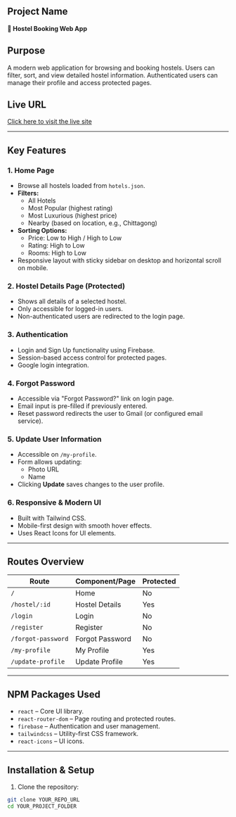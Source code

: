 ## Project Name
**🏨 Hostel Booking Web App**

## Purpose
A modern web application for browsing and booking hostels. Users can filter, sort, and view detailed hostel information. Authenticated users can manage their profile and access protected pages.

## Live URL
[Click here to visit the live site](https://hotel-management-9rb.pages.dev/)

---

## Key Features

### 1. Home Page
- Browse all hostels loaded from `hotels.json`.
- **Filters:**
  - All Hotels
  - Most Popular (highest rating)
  - Most Luxurious (highest price)
  - Nearby (based on location, e.g., Chittagong)
- **Sorting Options:**
  - Price: Low to High / High to Low
  - Rating: High to Low
  - Rooms: High to Low
- Responsive layout with sticky sidebar on desktop and horizontal scroll on mobile.

### 2. Hostel Details Page (Protected)
- Shows all details of a selected hostel.
- Only accessible for logged-in users.
- Non-authenticated users are redirected to the login page.

### 3. Authentication
- Login and Sign Up functionality using Firebase.
- Session-based access control for protected pages.
- Google login integration.

### 4. Forgot Password
- Accessible via "Forgot Password?" link on login page.
- Email input is pre-filled if previously entered.
- Reset password redirects the user to Gmail (or configured email service).

### 5. Update User Information
- Accessible on `/my-profile`.
- Form allows updating:
  - Photo URL
  - Name
- Clicking **Update** saves changes to the user profile.

### 6. Responsive & Modern UI
- Built with Tailwind CSS.
- Mobile-first design with smooth hover effects.
- Uses React Icons for UI elements.

---

## Routes Overview

| Route                     | Component/Page           | Protected |
|----------------------------|-------------------------|-----------|
| `/`                        | Home                    | No        |
| `/hostel/:id`              | Hostel Details          | Yes       |
| `/login`                   | Login                   | No        |
| `/register`                | Register                | No        |
| `/forgot-password`         | Forgot Password         | No        |
| `/my-profile`              | My Profile              | Yes       |
| `/update-profile`          | Update Profile          | Yes       |

---

## NPM Packages Used
- `react` – Core UI library.
- `react-router-dom` – Page routing and protected routes.
- `firebase` – Authentication and user management.
- `tailwindcss` – Utility-first CSS framework.
- `react-icons` – UI icons.

---

## Installation & Setup

1. Clone the repository:
```bash
git clone YOUR_REPO_URL
cd YOUR_PROJECT_FOLDER
